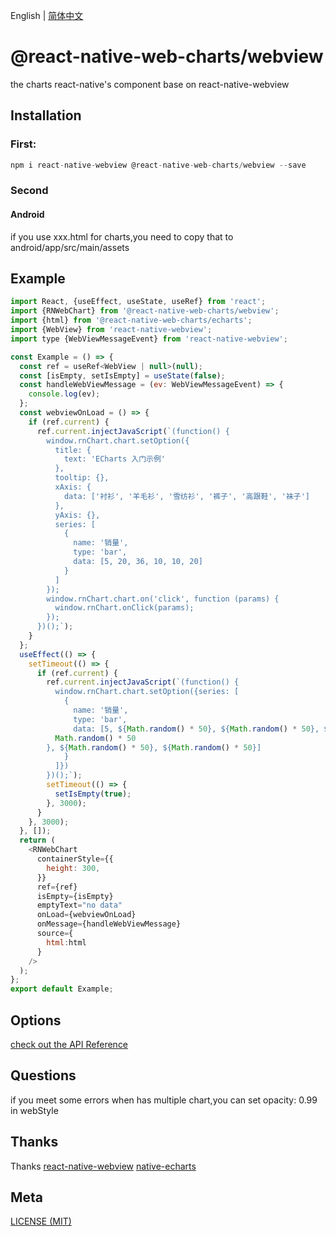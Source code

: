English | [简体中文](https://github.com/ChuHingYee/react-native-web-charts/blob/master/packages/webview/README_zh-CN.md)

# @react-native-web-charts/webview

the charts react-native's component base on react-native-webview

## Installation

### First:

```javascript
npm i react-native-webview @react-native-web-charts/webview --save
```

### Second

#### Android

if you use xxx.html for charts,you need to copy that to android/app/src/main/assets

## Example

```javascript
import React, {useEffect, useState, useRef} from 'react';
import {RNWebChart} from '@react-native-web-charts/webview';
import {html} from '@react-native-web-charts/echarts';
import {WebView} from 'react-native-webview';
import type {WebViewMessageEvent} from 'react-native-webview';

const Example = () => {
  const ref = useRef<WebView | null>(null);
  const [isEmpty, setIsEmpty] = useState(false);
  const handleWebViewMessage = (ev: WebViewMessageEvent) => {
    console.log(ev);
  };
  const webviewOnLoad = () => {
    if (ref.current) {
      ref.current.injectJavaScript(`(function() {
        window.rnChart.chart.setOption({
          title: {
            text: 'ECharts 入门示例'
          },
          tooltip: {},
          xAxis: {
            data: ['衬衫', '羊毛衫', '雪纺衫', '裤子', '高跟鞋', '袜子']
          },
          yAxis: {},
          series: [
            {
              name: '销量',
              type: 'bar',
              data: [5, 20, 36, 10, 10, 20]
            }
          ]
        });
        window.rnChart.chart.on('click', function (params) {
          window.rnChart.onClick(params);
        });
      })();`);
    }
  };
  useEffect(() => {
    setTimeout(() => {
      if (ref.current) {
        ref.current.injectJavaScript(`(function() {
          window.rnChart.chart.setOption({series: [
            {
              name: '销量',
              type: 'bar',
              data: [5, ${Math.random() * 50}, ${Math.random() * 50}, ${
          Math.random() * 50
        }, ${Math.random() * 50}, ${Math.random() * 50}]
            }
          ]})
        })();`);
        setTimeout(() => {
          setIsEmpty(true);
        }, 3000);
      }
    }, 3000);
  }, []);
  return (
    <RNWebChart
      containerStyle={{
        height: 300,
      }}
      ref={ref}
      isEmpty={isEmpty}
      emptyText="no data"
      onLoad={webviewOnLoad}
      onMessage={handleWebViewMessage}
      source={
        html:html
      }
    />
  );
};
export default Example;
```

## Options

[check out the API Reference](https://github.com/react-native-webview/react-native-webview/blob/master/docs/Reference.md)

## Questions

if you meet some errors when has multiple chart,you can set opacity: 0.99 in webStyle

## Thanks

Thanks 
[react-native-webview](https://github.com/react-native-webview/react-native-webview)
[native-echarts](https://github.com/somonus/react-native-echarts)

## Meta

[LICENSE (MIT)](../../LICENSE)
